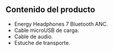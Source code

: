 ## Contenido del producto

* Energy Headphones 7 Bluetooth ANC.
* Cable microUSB de carga.
* Cable de audio.
* Estuche de transporte.

